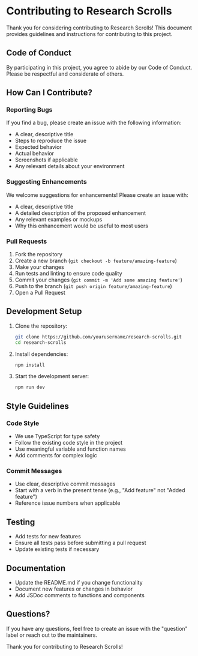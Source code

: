 # Contributing to Research Scrolls

Thank you for considering contributing to Research Scrolls! This document provides guidelines and instructions for contributing to this project.

## Code of Conduct

By participating in this project, you agree to abide by our Code of Conduct. Please be respectful and considerate of others.

## How Can I Contribute?

### Reporting Bugs

If you find a bug, please create an issue with the following information:

- A clear, descriptive title
- Steps to reproduce the issue
- Expected behavior
- Actual behavior
- Screenshots if applicable
- Any relevant details about your environment

### Suggesting Enhancements

We welcome suggestions for enhancements! Please create an issue with:

- A clear, descriptive title
- A detailed description of the proposed enhancement
- Any relevant examples or mockups
- Why this enhancement would be useful to most users

### Pull Requests

1. Fork the repository
2. Create a new branch (`git checkout -b feature/amazing-feature`)
3. Make your changes
4. Run tests and linting to ensure code quality
5. Commit your changes (`git commit -m 'Add some amazing feature'`)
6. Push to the branch (`git push origin feature/amazing-feature`)
7. Open a Pull Request

## Development Setup

1. Clone the repository:
   ```bash
   git clone https://github.com/yourusername/research-scrolls.git
   cd research-scrolls
   ```

2. Install dependencies:
   ```bash
   npm install
   ```

3. Start the development server:
   ```bash
   npm run dev
   ```

## Style Guidelines

### Code Style

- We use TypeScript for type safety
- Follow the existing code style in the project
- Use meaningful variable and function names
- Add comments for complex logic

### Commit Messages

- Use clear, descriptive commit messages
- Start with a verb in the present tense (e.g., "Add feature" not "Added feature")
- Reference issue numbers when applicable

## Testing

- Add tests for new features
- Ensure all tests pass before submitting a pull request
- Update existing tests if necessary

## Documentation

- Update the README.md if you change functionality
- Document new features or changes in behavior
- Add JSDoc comments to functions and components

## Questions?

If you have any questions, feel free to create an issue with the "question" label or reach out to the maintainers.

Thank you for contributing to Research Scrolls! 